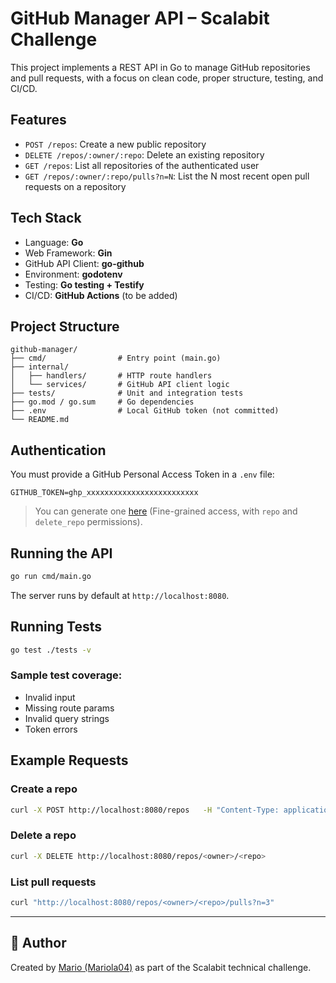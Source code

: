 # GitHub Manager API – Scalabit Challenge

This project implements a REST API in Go to manage GitHub repositories and pull requests, with a focus on clean code, proper structure, testing, and CI/CD.

## Features

- `POST /repos`: Create a new public repository
- `DELETE /repos/:owner/:repo`: Delete an existing repository
- `GET /repos`: List all repositories of the authenticated user
- `GET /repos/:owner/:repo/pulls?n=N`: List the N most recent open pull requests on a repository

## Tech Stack

- Language: **Go**
- Web Framework: **Gin**
- GitHub API Client: **go-github**
- Environment: **godotenv**
- Testing: **Go testing + Testify**
- CI/CD: **GitHub Actions** (to be added)

## Project Structure

```
github-manager/
├── cmd/                # Entry point (main.go)
├── internal/
│   ├── handlers/       # HTTP route handlers
│   └── services/       # GitHub API client logic
├── tests/              # Unit and integration tests
├── go.mod / go.sum     # Go dependencies
├── .env                # Local GitHub token (not committed)
└── README.md
```

## Authentication

You must provide a GitHub Personal Access Token in a `.env` file:

```env
GITHUB_TOKEN=ghp_xxxxxxxxxxxxxxxxxxxxxxxxx
```

> You can generate one [here](https://github.com/settings/tokens) (Fine-grained access, with `repo` and `delete_repo` permissions).

## Running the API

```bash
go run cmd/main.go
```

The server runs by default at `http://localhost:8080`.

## Running Tests

```bash
go test ./tests -v
```

### Sample test coverage:
- Invalid input
- Missing route params
- Invalid query strings
- Token errors

## Example Requests

### Create a repo

```bash
curl -X POST http://localhost:8080/repos   -H "Content-Type: application/json"   -d '{"name": "my-new-repo"}'
```

### Delete a repo

```bash
curl -X DELETE http://localhost:8080/repos/<owner>/<repo>
```

### List pull requests

```bash
curl "http://localhost:8080/repos/<owner>/<repo>/pulls?n=3"
```

---


## 👤 Author

Created by [Mario (Mariola04)](https://github.com/Mariola04) as part of the Scalabit technical challenge.